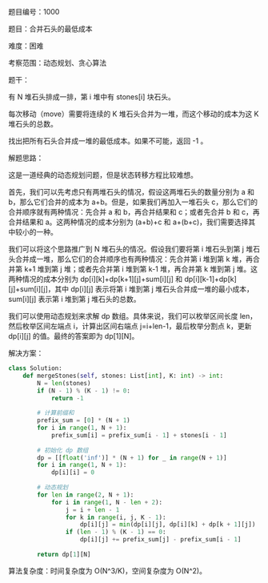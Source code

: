 题目编号：1000

题目：合并石头的最低成本

难度：困难

考察范围：动态规划、贪心算法

题干：

有 N 堆石头排成一排，第 i 堆中有 stones[i] 块石头。

每次移动（move）需要将连续的 K 堆石头合并为一堆，而这个移动的成本为这 K 堆石头的总数。

找出把所有石头合并成一堆的最低成本。如果不可能，返回 -1 。

解题思路：

这是一道经典的动态规划问题，但是状态转移方程比较难想。

首先，我们可以先考虑只有两堆石头的情况，假设这两堆石头的数量分别为 a 和 b，那么它们合并的成本为 a+b。但是，如果我们再加入一堆石头 c，那么它们的合并顺序就有两种情况：先合并 a 和 b，再合并结果和 c；或者先合并 b 和 c，再合并结果和 a。这两种情况的成本分别为 (a+b)+c 和 a+(b+c)，我们需要选择其中较小的一种。

我们可以将这个思路推广到 N 堆石头的情况。假设我们要将第 i 堆石头到第 j 堆石头合并成一堆，那么它们的合并顺序也有两种情况：先合并第 i 堆到第 k 堆，再合并第 k+1 堆到第 j 堆；或者先合并第 i 堆到第 k-1 堆，再合并第 k 堆到第 j 堆。这两种情况的成本分别为 dp[i][k]+dp[k+1][j]+sum[i][j] 和 dp[i][k-1]+dp[k][j]+sum[i][j]，其中 dp[i][j] 表示将第 i 堆到第 j 堆石头合并成一堆的最小成本，sum[i][j] 表示第 i 堆到第 j 堆石头的总数。

我们可以使用动态规划来求解 dp 数组。具体来说，我们可以枚举区间长度 len，然后枚举区间左端点 i，计算出区间右端点 j=i+len-1，最后枚举分割点 k，更新 dp[i][j] 的值。最终的答案即为 dp[1][N]。

解决方案：

```python
class Solution:
    def mergeStones(self, stones: List[int], K: int) -> int:
        N = len(stones)
        if (N - 1) % (K - 1) != 0:
            return -1
        
        # 计算前缀和
        prefix_sum = [0] * (N + 1)
        for i in range(1, N + 1):
            prefix_sum[i] = prefix_sum[i - 1] + stones[i - 1]
        
        # 初始化 dp 数组
        dp = [[float('inf')] * (N + 1) for _ in range(N + 1)]
        for i in range(1, N + 1):
            dp[i][i] = 0
        
        # 动态规划
        for len in range(2, N + 1):
            for i in range(1, N - len + 2):
                j = i + len - 1
                for k in range(i, j, K - 1):
                    dp[i][j] = min(dp[i][j], dp[i][k] + dp[k + 1][j])
                if (len - 1) % (K - 1) == 0:
                    dp[i][j] += prefix_sum[j] - prefix_sum[i - 1]
        
        return dp[1][N]
```

算法复杂度：时间复杂度为 O(N^3/K)，空间复杂度为 O(N^2)。